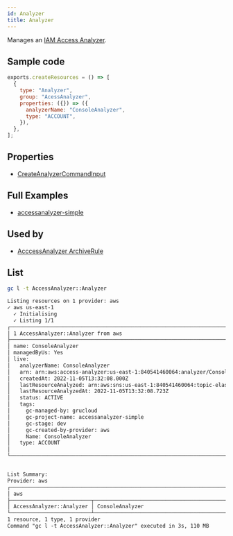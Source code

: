```yaml
---
id: Analyzer
title: Analyzer
---
```


Manages an [IAM Access Analyzer](https://console.aws.amazon.com/access-analyzer/home).

## Sample code

```js
exports.createResources = () => [
  {
    type: "Analyzer",
    group: "AcessAnalyzer",
    properties: ({}) => ({
      analyzerName: "ConsoleAnalyzer",
      type: "ACCOUNT",
    }),
  },
];
```

## Properties

- [CreateAnalyzerCommandInput](https://docs.aws.amazon.com/AWSJavaScriptSDK/v3/latest/clients/client-accessanalyzer/interfaces/createanalyzercommandinput.html)

## Full Examples

- [accessanalyzer-simple](https://github.com/grucloud/grucloud/tree/main/examples/aws/AccessAnalyzer/accessanalyzer-simple)

## Used by

- [AcccessAnalyzer ArchiveRule](./ArchiveRule.md)

## List

```sh
gc l -t AccessAnalyzer::Analyzer
```

```txt
Listing resources on 1 provider: aws
✓ aws us-east-1
  ✓ Initialising
  ✓ Listing 1/1
┌─────────────────────────────────────────────────────────────────────────────┐
│ 1 AccessAnalyzer::Analyzer from aws                                         │
├─────────────────────────────────────────────────────────────────────────────┤
│ name: ConsoleAnalyzer                                                       │
│ managedByUs: Yes                                                            │
│ live:                                                                       │
│   analyzerName: ConsoleAnalyzer                                             │
│   arn: arn:aws:access-analyzer:us-east-1:840541460064:analyzer/ConsoleAnal… │
│   createdAt: 2022-11-05T13:32:08.000Z                                       │
│   lastResourceAnalyzed: arn:aws:sns:us-east-1:840541460064:topic-elasticac… │
│   lastResourceAnalyzedAt: 2022-11-05T13:32:08.723Z                          │
│   status: ACTIVE                                                            │
│   tags:                                                                     │
│     gc-managed-by: grucloud                                                 │
│     gc-project-name: accessanalyzer-simple                                  │
│     gc-stage: dev                                                           │
│     gc-created-by-provider: aws                                             │
│     Name: ConsoleAnalyzer                                                   │
│   type: ACCOUNT                                                             │
│                                                                             │
└─────────────────────────────────────────────────────────────────────────────┘


List Summary:
Provider: aws
┌────────────────────────────────────────────────────────────────────────────┐
│ aws                                                                        │
├──────────────────────────┬─────────────────────────────────────────────────┤
│ AccessAnalyzer::Analyzer │ ConsoleAnalyzer                                 │
└──────────────────────────┴─────────────────────────────────────────────────┘
1 resource, 1 type, 1 provider
Command "gc l -t AccessAnalyzer::Analyzer" executed in 3s, 110 MB
```
